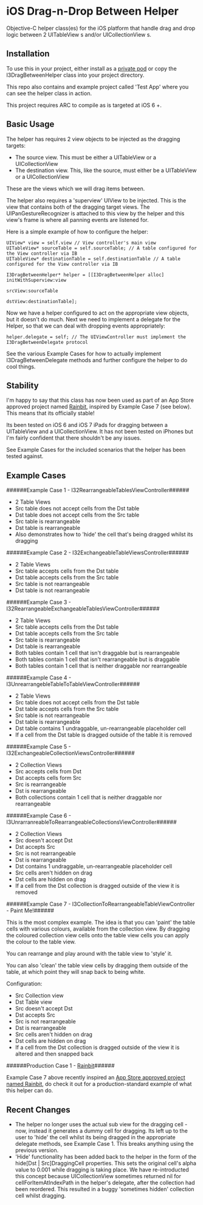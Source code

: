 iOS Drag-n-Drop Between Helper
==============================

Objective-C helper class(es) for the iOS platform that handle drag and drop logic between 2 UITableView s and/or UICollectionView s.


Installation
------------

To use this in your project, either install as a [private pod](http://guides.cocoapods.org/making/private-cocoapods.html) or copy the I3DragBetweenHelper class into your project directory.

This repo also contains and example project called 'Test App' where you can see the helper class in action.

This project requires ARC to compile as is targeted at iOS 6 +.


Basic Usage
-----------

The helper has requires 2 view objects to be injected as the dragging targets:

- The source view. This must be either a UITableView or a UICollectionView
- The destination view. This, like the source, must either be a UITableView or a UICollectionView

These are the views which we will drag items between.

The helper also requires a 'superview' UIView to be injected. This is the view that contains both of the dragging target views.
The UIPanGestureRecognizer is attached to this view by the helper and this view's frame is where all panning events are listened for.

Here is a simple example of how to configure the helper:

	UIView* view = self.view // View controller's main view
	UITableView* sourceTable = self.sourceTable; // A table configured for the View controller via IB
	UITableView* destinationTable = self.destinationTable // A table configured for the View controller via IB
	
	I3DragBetweenHelper* helper = [[I3DragBetweenHelper alloc] initWithSuperview:view 
                                						 				 srcView:sourceTable
                                               						  	 dstView:destinationTable];

Now we have a helper configured to act on the appropriate view objects, but it doesn't do much. Next we need to implement a delegate for the Helper, so that we can deal with dropping events appropriately:

	helper.delegate = self; // The UIViewController must implement the I3DragBetweenDelegate protocol

See the various Example Cases for how to actually implement I3DragBetweenDelegate methods and further configure the helper to do cool things.



Stability
---------

I'm happy to say that this class has now been used as part of an App Store approved project named [Rainbit](https://itunes.apple.com/WebObjects/MZStore.woa/wa/viewSoftware?id=783210954&mt=8), inspired by Example Case 7 (see below). This means that its officially stable!

Its been tested on iOS 6 and iOS 7 iPads for dragging between a UITableView and a UICollectionView.
It has not been tested on iPhones but I'm fairly confident that there shouldn't be any issues.

See Example Cases for the included scenarios that the helper has been tested against.


Example Cases
-------------

######Example Case 1 - I32RearrangeableTablesViewController######
- 2 Table Views
- Src table does not accept cells from the Dst table
- Dst table does not accept cells from the Src table
- Src table is rearrangeable
- Dst table is rearrangeable
- Also demonstrates how to 'hide' the cell that's being dragged whilst its dragging

######Example Case 2 - I32ExchangeableTableViewsController######
- 2 Table Views
- Src table accepts cells from the Dst table
- Dst table accepts cells from the Src table
- Src table is not rearrangeable
- Dst table is not rearrangeable

######Example Case 3 - I32RearrangeableExchangeableTablesViewController######
- 2 Table Views
- Src table accepts cells from the Dst table
- Dst table accepts cells from the Src table
- Src table is rearrangeable
- Dst table is rearrangeable
- Both tables contain 1 cell that isn't draggable but is rearrangeable
- Both tables contain 1 cell that isn't rearrangeable but is draggable
- Both tables contain 1 cell that is neither draggable nor rearrangeable

######Example Case 4 - I3UnrearrangebleTableToTableViewController######
- 2 Table Views
- Src table does not accept cells from the Dst table
- Dst table accepts cells from the Src table
- Src table is not rearrangeable
- Dst table is rearrangeable
- Dst table contains 1 undraggable, un-rearrangeable placeholder cell
- If a cell from the Dst table is dragged outside of the table it is removed

######Example Case 5 - I32ExchangeableCollectionViewsController######
- 2 Collection Views
- Src accepts cells from Dst
- Dst accepts cells form Src
- Src is rearrangeable
- Dst is rearrangeable
- Both collections contain 1 cell that is neither draggable nor rearrangeable

######Example Case 6 - I3UnrarranreableToRearrangeableCollectionsViewController######
- 2 Collection Views
- Src doesn't accept Dst
- Dst accepts Src
- Src is not rearrangeable
- Dst is rearrangeable
- Dst contains 1 undraggable, un-rearrangeable placeholder cell
- Src cells aren't hidden on drag
- Dst cells are hidden on drag
- If a cell from the Dst collection is dragged outside of the view it is removed

######Example Case 7 - I3CollectionToRearrangeableTableViewController - Paint Me!######

This is the most complex example. The idea is that you can 'paint' the table cells with various colours, available from the collection view. By dragging the coloured collection view cells onto the table view cells you can apply the colour to the table view.

You can rearrange and play around with the table view to 'style' it.

You can also 'clean' the table view cells by dragging them outside of the table, at which point they will snap back to being white.

Configuration:

- Src Collection view
- Dst Table view
- Src doesn't accept Dst
- Dst accepts Src
- Src is not rearrangeable
- Dst is rearrangeable
- Src cells aren't hidden on drag
- Dst cells are hidden on drag
- If a cell from the Dst collection is dragged outside of the view it is altered and then snapped back


######Production Case 1 - [Rainbit](https://itunes.apple.com/WebObjects/MZStore.woa/wa/viewSoftware?id=783210954&mt=8)######

Example Case 7 above recently inspired an [App Store approved project named Rainbit](https://itunes.apple.com/WebObjects/MZStore.woa/wa/viewSoftware?id=783210954&mt=8), do check it out for a production-standard example of what this helper can do.



Recent Changes
--------------

- The helper no longer uses the actual sub view for the dragging cell - now, instead it generates a dummy cell for dragging. Its left up to the user to 'hide' the cell whilst its being dragged in the appropriate delegate methods, see Example Case 1. This breaks anything using the previous version.
- 'Hide' functionality has been added back to the helper in the form of the hide[Dst | Src]DraggingCell properties. This sets the original cell's alpha value to 0.001 while dragging is taking place. We have re-introducted this concept because UICollectionView sometimes returned nil for cellForItemAtIndexPath in the helper's delegate, after the collection had been reordered. This resulted in a buggy 'sometimes hidden' collection cell whilst dragging.

